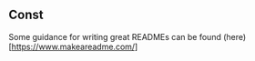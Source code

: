 ## Const

Some guidance for writing great READMEs can be found (here)[https://www.makeareadme.com/]
